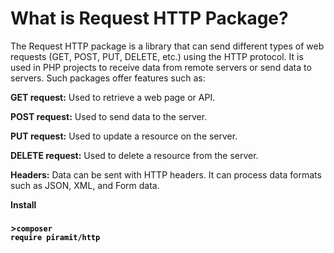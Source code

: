 # What is Request HTTP Package?
The Request HTTP package is a library that can send different types of web requests (GET, POST, PUT, DELETE, etc.) using the HTTP protocol. It is used in PHP projects to receive data from remote servers or send data to servers. Such packages offer features such as:

**GET request:** Used to retrieve a web page or API.

**POST request:** Used to send data to the server.

**PUT request:** Used to update a resource on the server.

**DELETE request:** Used to delete a resource from the server.

**Headers:** Data can be sent with HTTP headers.
It can process data formats such as JSON, XML, and Form data.


**Install**

#### ><code style="color : #000000;">**composer require piramit/http**</code>